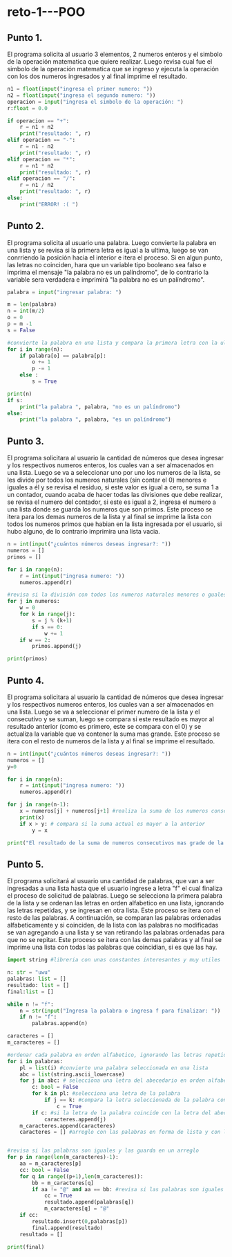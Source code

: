 # reto-1---POO

## Punto 1.
El programa solicita al usuario 3 elementos, 2 numeros enteros y el simbolo de la operación matematica que quiere realizar. Luego revisa cual fue el simbolo de la operación matematica que se ingreso y ejecuta la operación con los dos numeros ingresados y al final imprime el resultado.
```python
n1 = float(input("ingresa el primer numero: "))
n2 = float(input("ingresa el segundo numero: "))
operacion = input("ingresa el simbolo de la operación: ")
r:float = 0.0

if operacion == "+":
    r = n1 + n2
    print("resultado: ", r)
elif operacion == "-":
    r = n1 - n2
    print("resultado: ", r)
elif operacion == "*":
    r = n1 * n2
    print("resultado: ", r)
elif operacion == "/":
    r = n1 / n2
    print("resultado: ", r)
else:
    print("ERROR! :( ")
```

## Punto 2.
El programa solicita al usuario una palabra. Luego convierte la palabra en una lista y se revisa si la primera letra es igual a la ultima, luego se van conrriendo la posición hacia el interior e itera el proceso. Si en algun punto, las letras no coinciden, hara que un variable tipo booleano sea falso e imprima el mensaje "la palabra no es un palíndromo", de lo contrario la variable sera verdadera e imprimirá  "la palabra no es un palíndromo".

```python
palabra = input("ingresar palabra: ")

m = len(palabra)
n = int(m/2)
o = 0
p = m -1
s = False

#convierte la palabra en una lista y compara la primera letra con la ultima y se van corriendo hacia el centro
for i in range(n):
    if palabra[o] == palabra[p]:
        o += 1
        p -= 1
    else :
        s = True

print(n)
if s:
    print("la palabra ", palabra, "no es un palíndromo")
else:
    print("la palabra ", palabra, "es un palíndromo")
```

## Punto 3.

El programa solicitara al usuario la cantidad de números que desea ingresar y los respectivos numeros enteros, los cuales van a ser almacenados en una lista. Luego se va a seleccionar uno por uno los numeros de la lista, se les divide por todos los numeros naturales (sin contar el 0) menores e iguales a él y se revisa el residuo, si este valor es igual a cero, se suma 1 a un contador, cuando acaba de hacer todas las divisiones que debe realizar, se revisa el numero del contador, si este es igual a 2, ingresa el numero a una lista donde se guarda los numeros que son primos. Este proceso se itera para los demas numeros de la lista y al final se imprime la lista con todos los numeros primos que habian en la lista ingresada por el usuario, si hubo alguno, de lo contrario imprimira una lista vacia.  

``` python
n = int(input("¿cuántos números deseas ingresar?: "))
numeros = []
primos = []

for i in range(n):
    r = int(input("ingresa numero: "))
    numeros.append(r)

#revisa si la división con todos los numeros naturales menores o guales a el tienen residuo iguala a cero
for j in numeros:
    w = 0
    for k in range(j):
        s = j % (k+1)
        if s == 0:
            w += 1
    if w == 2:
        primos.append(j)

print(primos)
```

## Punto 4.
El programa solicitara al usuario la cantidad de números que desea ingresar y los respectivos numeros enteros, los cuales van a ser almacenados en una lista. Luego se va a seleccionar el primer numero de la lista y el consecutivo y se suman, luego se compara si este resultado es mayor al resultado anterior (como es primero, este se compara con el 0) y se actualiza la variable que va contener la suma mas grande. Este proceso se itera con el resto de numeros de la lista y al final se imprime el resultado.

```python
n = int(input("¿cuántos números deseas ingresar?: "))
numeros = []
y=0

for i in range(n):
    r = int(input("ingresa numero: "))
    numeros.append(r)

for j in range(n-1):
    x = numeros[j] + numeros[j+1] #realiza la suma de los numeros consecutivos
    print(x)
    if x > y: # compara si la suma actual es mayor a la anterior
        y = x

print("El resultado de la suma de numeros consecutivos mas grade de la lista es: ", y)
```

## Punto 5.
El programa solicitará al usuario una cantidad de palabras, que van a ser ingresadas a una lista hasta que el usuario ingrese a letra "f" el cual finaliza el proceso de solicitud de palabras. Luego se selecciona la primera palabra de la lista y se ordenan las letras en orden alfabetico en una lista, ignorando las letras repetidas, y se ingresan en otra lista. Este proceso se itera con el resto de las palabras. A continuación, se comparan las palabras ordenadas alfabeticamente y si coinciden, de la lista con las palabras no modificadas se van agregando a una lista y se van retirando las palabras ordenadas para que no se repitar. Este proceso se itera con las demas palabras y al final se imprime una lista con todas las palabras que coincidian, si es que las hay.

```python
import string #libreria con unas constantes interesantes y muy utiles

n: str = "uwu"
palabras: list = []
resultado: list = []
final:list = []

while n != "f":
    n = str(input("Ingresa la palabra o ingresa f para finalizar: "))
    if n != "f":
        palabras.append(n)

caracteres = []
m_caracteres = []

#ordenar cada palabra en orden alfabetico, ignorando las letras repetidas
for i in palabras:
    pl = list(i) #convierte una palabra seleccionada en una lista
    abc = list(string.ascii_lowercase)
    for j in abc: # selecciona una letra del abecedario en orden alfabetico
        c: bool = False
        for k in pl: #selecciona una letra de la palabra
            if j == k: #compara la letra seleccionada de la palabra con la letra seleccionada del abecedario
                c = True
        if c: #si la letra de la palabra coincide con la letra del abecedario, esta sera agregada a una lista
            caracteres.append(j)
    m_caracteres.append(caracteres)
    caracteres = [] #arreglo con las palabras en forma de lista y con las letras ordenadas alfabeticamente


#revisa si las palabras son iguales y las guarda en un arreglo
for p in range(len(m_caracteres)-1):
    aa = m_caracteres[p]
    cc: bool = False
    for q in range((p+1),len(m_caracteres)):
        bb = m_caracteres[q]
        if aa != "@" and aa == bb: #revisa si las palabras son iguales
            cc = True
            resultado.append(palabras[q])
            m_caracteres[q] = "@"
    if cc:
        resultado.insert(0,palabras[p])
        final.append(resultado)
    resultado = []

print(final)
```
